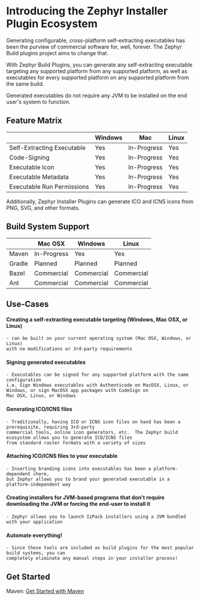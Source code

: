 # Introducing the Zephyr Installer Plugin Ecosystem

Generating configurable, cross-platform self-extracting executables has been
the purview of commercial software for, well, forever.  The Zephyr Build plugins
project aims to change that.

With Zephyr Build Plugins, you can generate any self-extracting executable
targeting any supported platform from any supported platform, as well as
executables for every supported platform on any supported platform from
the same build.

Generated executables do not require any JVM to be installed on the end
user's system to function.

## Feature Matrix


|                            | Windows | Mac         | Linux |
|----------------------------|---------|-------------|-------|
| Self-Extracting Executable | Yes     | In-Progress | Yes   |
| Code-Signing               | Yes     | In-Progress | Yes   |
| Executable Icon            | Yes     | In-Progress | Yes   |
| Executable Metadata        | Yes     | In-Progress | Yes   |
| Executable Run Permissions | Yes     | In-Progress | Yes   |

Additionally, Zephyr Installer Plugins can generate ICO and ICNS icons
from PNG, SVG, and other formats.

## Build System Support


|        | Mac OSX    | Windows    | Linux      |
|--------|------------|------------|------------|
| Maven  | In-Progress| Yes        | Yes        |
| Gradle | Planned    | Planned    | Planned    |
| Bazel  | Commercial | Commercial | Commercial |
| Ant    | Commercial | Commercial | Commercial |


## Use-Cases
####  Creating a self-extracting executable targeting (Windows, Mac OSX, or Linux)
    - can be built on your current operating system (Mac OSX, Windows, or Linux)
    with no modifications or 3rd-party requirements

####  Signing generated executables
    - Executables can be signed for any supported platform with the same configuration
    i.e. Sign Windows executables with Authenticode on MacOSX, Linux, or Windows, or sign MacOSX app packages with CodeSign on
    Mac OSX, Linux, or Windows


####  Generating ICO/ICNS files
    - Traditionally, having ICO or ICNS icon files on hand has been a prerequisite, requiring 3rd-party
    commercial tools, online icon generators, etc.  The Zephyr build ecosystem allows you to generate ICO/ICNS files
    from standard raster formats with a variety of sizes

####  Attaching ICO/ICNS files to your executable
    - Inserting branding icons into executables has been a platform-dependent chore,
    but Zephyr allows you to brand your generated executable in a platform-independent way

####  Creating installers for JVM-based programs that don't require downloading the JVM or forcing the end-user to install it
    - Zephyr allows you to launch IzPack installers using a JVM bundled with your application

#### Automate everything!
    - Since these tools are included as build plugins for the most popular build systems, you can
    completely eliminate any manual steps in your installer process!


## Get Started

Maven: [Get Started with Maven](./maven/getting-started.html)

